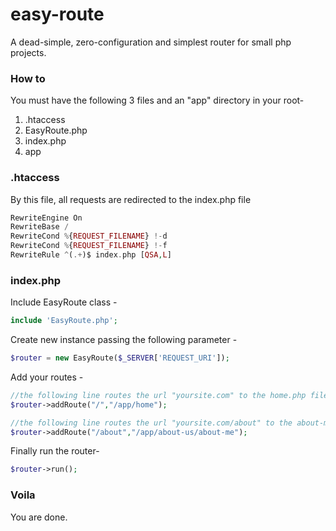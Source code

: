 # easy-route
A dead-simple, zero-configuration and simplest router for small php projects.



### How to

You must have the following 3 files and an "app" directory in your root-

1.  .htaccess
2. EasyRoute.php
3. index.php
4. app



### .htaccess

By this file, all requests are redirected to the index.php file

```php
RewriteEngine On
RewriteBase /
RewriteCond %{REQUEST_FILENAME} !-d
RewriteCond %{REQUEST_FILENAME} !-f
RewriteRule ^(.+)$ index.php [QSA,L]
```



### index.php

Include EasyRoute class - 

```php
include 'EasyRoute.php';
```



Create new instance passing the following parameter - 

```php
$router = new EasyRoute($_SERVER['REQUEST_URI']);
```



Add your routes -

```php
//the following line routes the url "yoursite.com" to the home.php file inside app directory-
$router->addRoute("/","/app/home");

//the following line routes the url "yoursite.com/about" to the about-me.php file inside app/about-us directory-
$router->addRoute("/about","/app/about-us/about-me");
```



Finally run the router-

```php
$router->run();
```



### Voila

You are done. 